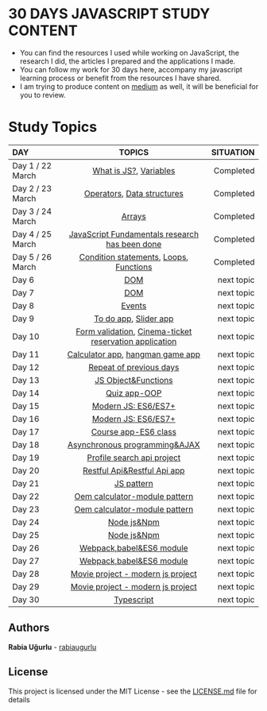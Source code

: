                               
                              
   # 30 DAYS JAVASCRIPT STUDY CONTENT
   + You can find the resources I used while working on JavaScript, the research I did, the articles I prepared and the applications I made.
   + You can follow my work for 30 days here, accompany my javascript learning process or benefit from the resources I have shared.   
   + I am trying to produce content on [medium](https://medium.com/@rabiaugurlu) as well, it will be beneficial for you to review.   


  # Study Topics

   | DAY | TOPICS | SITUATION |
   | :---         |     :---:      |          ---: |
   | Day 1 / 22 March  | [What is JS?](https://github.com/rabiaugurlu/30DaysOfJS/tree/main/JSIntro), [Variables](https://github.com/rabiaugurlu/30DaysOfJS/tree/main/Variables)    | Completed    |
   | Day 2 / 23 March     |  [Operators](https://github.com/rabiaugurlu/30DaysOfJS/tree/main/Operators),  [Data structures](https://github.com/rabiaugurlu/30DaysOfJS/tree/main/DataStructures)       | Completed      |
   | Day 3 / 24 March    | [Arrays](https://github.com/rabiaugurlu/30DaysOfJS/tree/main/Arrays)        | Completed    |
   | Day 4 / 25 March    | [JavaScript Fundamentals research has been done](https://github.com/rabiaugurlu/30DaysOfJS/tree/main/Arrays)        | Completed    |
   | Day 5 / 26 March    | [Condition statements](https://github.com/rabiaugurlu/30DaysOfJS/tree/main/ConditionStatements), [Loops](https://github.com/rabiaugurlu/30DaysOfJS/tree/main/Loops), [Functions](https://github.com/rabiaugurlu/30DaysOfJS/tree/main/Functions)       | Completed       | 
   | Day 6     | [DOM](https://github.com/rabiaugurlu/30DaysOfJS)        | next topic     |
   | Day 7     | [DOM](https://github.com/rabiaugurlu/30DaysOfJS)       | next topic      |
   | Day 8     | [Events](https://github.com/rabiaugurlu/30DaysOfJS)       | next topic      |
   | Day 9     | [To do app](https://github.com/rabiaugurlu/30DaysOfJS), [Slider app](https://github.com/rabiaugurlu/30DaysOfJS)       | next topic      |
   | Day 10     | [Form validation](https://github.com/rabiaugurlu/30DaysOfJS), [Cinema-ticket reservation application](https://github.com/rabiaugurlu/30DaysOfJS)       | next topic      |
   | Day 11     | [Calculator app](https://github.com/rabiaugurlu/30DaysOfJS), [hangman game app](https://github.com/rabiaugurlu/30DaysOfJS)       | next topic      |
   | Day 12     | [Repeat of previous days](https://github.com/rabiaugurlu/30DaysOfJS)        | next topic     |
   | Day 13     | [JS Object&Functions](https://github.com/rabiaugurlu/30DaysOfJS)       | next topic      |
   | Day 14     | [Quiz app-OOP](https://github.com/rabiaugurlu/30DaysOfJS)       | next topic      |
   | Day 15     | [Modern JS: ES6/ES7+](https://github.com/rabiaugurlu/30DaysOfJS)       | next topic      |
   | Day 16     | [Modern JS: ES6/ES7+](https://github.com/rabiaugurlu/30DaysOfJS)       | next topic      |
   | Day 17     | [Course app-ES6 class](https://github.com/rabiaugurlu/30DaysOfJS)       | next topic      |
   | Day 18     | [Asynchronous programming&AJAX](https://github.com/rabiaugurlu/30DaysOfJS)       | next topic      |
   | Day 19     | [Profile search api project](https://github.com/rabiaugurlu/30DaysOfJS)       | next topic      |
   | Day 20     | [Restful Api&Restful Api app](https://github.com/rabiaugurlu/30DaysOfJS)       | next topic      | 
   | Day 21     | [JS pattern](https://github.com/rabiaugurlu/30DaysOfJS)            |  next topic
   | Day 22     | [Oem calculator-module pattern](https://github.com/rabiaugurlu/30DaysOfJS)       | next topic      | 
   | Day 23     | [Oem calculator-module pattern](https://github.com/rabiaugurlu/30DaysOfJS)       | next topic      | 
   | Day 24     | [Node js&Npm](https://github.com/rabiaugurlu/30DaysOfJS)       | next topic      | 
   | Day 25     | [Node js&Npm](https://github.com/rabiaugurlu/30DaysOfJS)       | next topic      | 
   | Day 26     | [Webpack,babel&ES6 module](https://github.com/rabiaugurlu/30DaysOfJS)       | next topic      | 
   | Day 27     | [Webpack,babel&ES6 module](https://github.com/rabiaugurlu/30DaysOfJS)       | next topic      | 
   | Day 28     | [Movie project - modern js project](https://github.com/rabiaugurlu/30DaysOfJS)       | next topic      | 
   | Day 29     | [Movie project - modern js project](https://github.com/rabiaugurlu/30DaysOfJS)       | next topic      | 
   | Day 30     | [Typescript](https://github.com/rabiaugurlu/30DaysOfJS)       | next topic     | 
  
   
   
   
   
  ## Authors
 **Rabia Uğurlu** - [rabiaugurlu](https://github.com/rabiaugurlu)
## License
This project is licensed under the MIT License - see the [LICENSE.md](LICENSE.md) file for details
                                                                  

